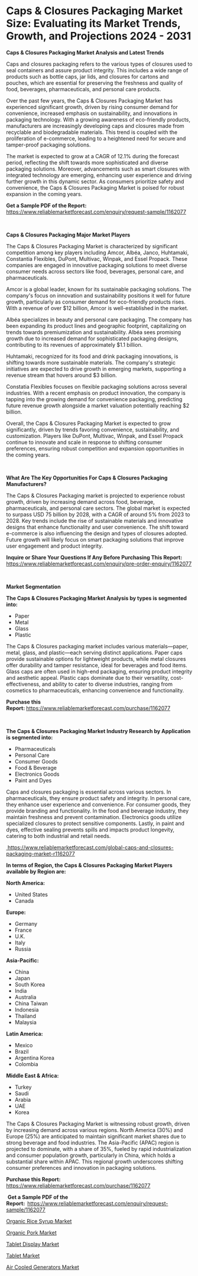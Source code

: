 <p><h1>Caps & Closures Packaging Market Size: Evaluating its Market Trends, Growth, and Projections 2024 - 2031</h1></p><p><strong>Caps & Closures Packaging Market Analysis and Latest Trends</strong></p>
<p><p>Caps and closures packaging refers to the various types of closures used to seal containers and assure product integrity. This includes a wide range of products such as bottle caps, jar lids, and closures for cartons and pouches, which are essential for preserving the freshness and quality of food, beverages, pharmaceuticals, and personal care products. </p><p>Over the past few years, the Caps & Closures Packaging Market has experienced significant growth, driven by rising consumer demand for convenience, increased emphasis on sustainability, and innovations in packaging technology. With a growing awareness of eco-friendly products, manufacturers are increasingly developing caps and closures made from recyclable and biodegradable materials. This trend is coupled with the proliferation of e-commerce, leading to a heightened need for secure and tamper-proof packaging solutions.</p><p>The market is expected to grow at a CAGR of 12.1% during the forecast period, reflecting the shift towards more sophisticated and diverse packaging solutions. Moreover, advancements such as smart closures with integrated technology are emerging, enhancing user experience and driving further growth in this dynamic sector. As consumers prioritize safety and convenience, the Caps & Closures Packaging Market is poised for robust expansion in the coming years.</p></p>
<p><strong>Get a Sample PDF of the Report:&nbsp;</strong> <a href="https://www.reliablemarketforecast.com/enquiry/request-sample/1162077?utm_campaign=1140&utm_medium=2&utm_source=Github&utm_content=ia&utm_term=29092024&utm_id=caps-closures-packaging">https://www.reliablemarketforecast.com/enquiry/request-sample/1162077</a></p>
<p>&nbsp;</p>
<p><strong>Caps & Closures Packaging Major Market Players</strong></p>
<p><p>The Caps & Closures Packaging Market is characterized by significant competition among key players including Amcor, Albéa, Janco, Huhtamaki, Constantia Flexibles, DuPont, Multivac, Winpak, and Essel Propack. These companies are engaged in innovative packaging solutions to meet diverse consumer needs across sectors like food, beverages, personal care, and pharmaceuticals.</p><p>Amcor is a global leader, known for its sustainable packaging solutions. The company's focus on innovation and sustainability positions it well for future growth, particularly as consumer demand for eco-friendly products rises. With a revenue of over $12 billion, Amcor is well-established in the market.</p><p>Albéa specializes in beauty and personal care packaging. The company has been expanding its product lines and geographic footprint, capitalizing on trends towards premiumization and sustainability. Albéa sees promising growth due to increased demand for sophisticated packaging designs, contributing to its revenues of approximately $1.1 billion.</p><p>Huhtamaki, recognized for its food and drink packaging innovations, is shifting towards more sustainable materials. The company's strategic initiatives are expected to drive growth in emerging markets, supporting a revenue stream that hovers around $3 billion.</p><p>Constatia Flexibles focuses on flexible packaging solutions across several industries. With a recent emphasis on product innovation, the company is tapping into the growing demand for convenience packaging, predicting future revenue growth alongside a market valuation potentially reaching $2 billion.</p><p>Overall, the Caps & Closures Packaging Market is expected to grow significantly, driven by trends favoring convenience, sustainability, and customization. Players like DuPont, Multivac, Winpak, and Essel Propack continue to innovate and scale in response to shifting consumer preferences, ensuring robust competition and expansion opportunities in the coming years.</p></p>
<p>&nbsp;</p>
<p><strong>What Are The Key Opportunities For Caps & Closures Packaging Manufacturers?</strong></p>
<p><p>The Caps & Closures Packaging market is projected to experience robust growth, driven by increasing demand across food, beverage, pharmaceuticals, and personal care sectors. The global market is expected to surpass USD 75 billion by 2028, with a CAGR of around 5% from 2023 to 2028. Key trends include the rise of sustainable materials and innovative designs that enhance functionality and user convenience. The shift toward e-commerce is also influencing the design and types of closures adopted. Future growth will likely focus on smart packaging solutions that improve user engagement and product integrity.</p></p>
<p><strong>Inquire or Share Your Questions If Any Before Purchasing This Report:</strong> <a href="https://www.reliablemarketforecast.com/enquiry/pre-order-enquiry/1162077?utm_campaign=1140&utm_medium=2&utm_source=Github&utm_content=ia&utm_term=29092024&utm_id=caps-closures-packaging">https://www.reliablemarketforecast.com/enquiry/pre-order-enquiry/1162077</a></p>
<p>&nbsp;</p>
<p><strong>Market Segmentation</strong></p>
<p><strong>The Caps & Closures Packaging Market Analysis by types is segmented into:</strong></p>
<p><ul><li>Paper</li><li>Metal</li><li>Glass</li><li>Plastic</li></ul></p>
<p><p>The Caps & Closures packaging market includes various materials—paper, metal, glass, and plastic—each serving distinct applications. Paper caps provide sustainable options for lightweight products, while metal closures offer durability and tamper resistance, ideal for beverages and food items. Glass caps are often used in high-end packaging, ensuring product integrity and aesthetic appeal. Plastic caps dominate due to their versatility, cost-effectiveness, and ability to cater to diverse industries, ranging from cosmetics to pharmaceuticals, enhancing convenience and functionality.</p></p>
<p><strong>Purchase this Report:&nbsp;</strong><a href="https://www.reliablemarketforecast.com/purchase/1162077?utm_campaign=1140&utm_medium=2&utm_source=Github&utm_content=ia&utm_term=29092024&utm_id=caps-closures-packaging">https://www.reliablemarketforecast.com/purchase/1162077</a></p>
<p>&nbsp;</p>
<p><strong>The Caps & Closures Packaging Market Industry Research by Application is segmented into:</strong></p>
<p><ul><li>Pharmaceuticals</li><li>Personal Care</li><li>Consumer Goods</li><li>Food & Beverage</li><li>Electronics Goods</li><li>Paint and Dyes</li></ul></p>
<p><p>Caps and closures packaging is essential across various sectors. In pharmaceuticals, they ensure product safety and integrity. In personal care, they enhance user experience and convenience. For consumer goods, they provide branding and functionality. In the food and beverage industry, they maintain freshness and prevent contamination. Electronics goods utilize specialized closures to protect sensitive components. Lastly, in paint and dyes, effective sealing prevents spills and impacts product longevity, catering to both industrial and retail needs.</p></p>
<p><a href="https://www.reliablemarketforecast.com/global-caps-and-closures-packaging-market-r1162077?utm_campaign=1140&utm_medium=2&utm_source=Github&utm_content=ia&utm_term=29092024&utm_id=caps-closures-packaging">&nbsp;https://www.reliablemarketforecast.com/global-caps-and-closures-packaging-market-r1162077</a></p>
<p><strong>In terms of Region, the Caps & Closures Packaging Market Players available by Region are:</strong></p>
<p>
    <p> <strong> North America: </strong>
        <ul>
            <li>United States</li>
            <li>Canada</li>
        </ul>
        </p> 
    <p> <strong> Europe: </strong>
        <ul>
            <li>Germany</li>
            <li>France</li>
            <li>U.K.</li>
            <li>Italy</li>
            <li>Russia</li>
        </ul>
        </p> 
    <p> <strong> Asia-Pacific: </strong>
        <ul>
            <li>China</li>
            <li>Japan</li>
            <li>South Korea</li>
            <li>India</li>
            <li>Australia</li>
            <li>China Taiwan</li>
            <li>Indonesia</li>
            <li>Thailand</li>
            <li>Malaysia</li>
        </ul>
        </p> 
    <p> <strong> Latin America: </strong>
        <ul>
            <li>Mexico</li>
            <li>Brazil</li>
            <li>Argentina Korea</li>
            <li>Colombia</li>
        </ul>
        </p> 
    <p> <strong> Middle East & Africa: </strong>
        <ul>
            <li>Turkey</li>
            <li>Saudi</li>
            <li>Arabia</li>
            <li>UAE</li>
            <li>Korea</li>
        </ul>
    </p>
    </p>
<p><p>The Caps & Closures Packaging Market is witnessing robust growth, driven by increasing demand across various regions. North America (30%) and Europe (25%) are anticipated to maintain significant market shares due to strong beverage and food industries. The Asia-Pacific (APAC) region is projected to dominate, with a share of 35%, fueled by rapid industrialization and consumer population growth, particularly in China, which holds a substantial share within APAC. This regional growth underscores shifting consumer preferences and innovation in packaging solutions.</p></p>
<p><strong>Purchase this Report: </strong><a href="https://www.reliablemarketforecast.com/purchase/1162077?utm_campaign=1140&utm_medium=2&utm_source=Github&utm_content=ia&utm_term=29092024&utm_id=caps-closures-packaging">https://www.reliablemarketforecast.com/purchase/1162077</a></p>
<p>&nbsp;<strong>Get a Sample PDF of the Report:&nbsp;&nbsp;</strong><a href="https://www.reliablemarketforecast.com/enquiry/request-sample/1162077?utm_campaign=1140&utm_medium=2&utm_source=Github&utm_content=ia&utm_term=29092024&utm_id=caps-closures-packaging">https://www.reliablemarketforecast.com/enquiry/request-sample/1162077</a></p>
<p><strong></strong></p>
<p><p><a href="https://www.linkedin.com/pulse/navigating-global-organic-rice-syrup-market-from-trends-strategy-kdscf?utm_campaign=1140&utm_medium=2&utm_source=Github&utm_content=ia&utm_term=29092024&utm_id=caps-closures-packaging">Organic Rice Syrup Market</a></p><p><a href="https://www.linkedin.com/pulse/deep-dive-organic-pork-market-itstrends-segmentation-competitive-yh2rf?utm_campaign=1140&utm_medium=2&utm_source=Github&utm_content=ia&utm_term=29092024&utm_id=caps-closures-packaging">Organic Pork Market</a></p><p><a href="https://issuu.com/reportprime-2/docs/tablet-display-market-size-2030.ppt_12f6cb5ba90f46?utm_campaign=1140&utm_medium=2&utm_source=Github&utm_content=ia&utm_term=29092024&utm_id=caps-closures-packaging">Tablet Display Market</a></p><p><a href="https://issuu.com/reportprime-2/docs/tablet-market-size-2030.pptx_e3b201e4f14422?utm_campaign=1140&utm_medium=2&utm_source=Github&utm_content=ia&utm_term=29092024&utm_id=caps-closures-packaging">Tablet Market</a></p><p><a href="https://www.linkedin.com/pulse/air-cooled-generators-market-size-share-trends-analysis-4s7oe?utm_campaign=1140&utm_medium=2&utm_source=Github&utm_content=ia&utm_term=29092024&utm_id=caps-closures-packaging">Air Cooled Generators Market</a></p></p>